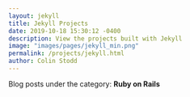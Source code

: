 ```yaml
---
layout: jekyll
title: Jekyll Projects
date: 2019-10-18 15:30:12 -0400
description: View the projects built with Jekyll
image: "images/pages/jekyll_min.png"
permalink: /projects/jekyll.html
author: Colin Stodd
---
```


Blog posts under the category: **Ruby on Rails**